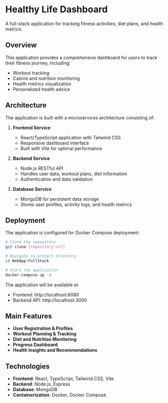 # Healthy Life Dashboard

A full-stack application for tracking fitness activities, diet plans, and health metrics.

## Overview

This application provides a comprehensive dashboard for users to track their fitness journey, including:
- Workout tracking
- Calorie and nutrition monitoring
- Health metrics visualization
- Personalized health advice

## Architecture

The application is built with a microservices architecture consisting of:

1. **Frontend Service**
   - React/TypeScript application with Tailwind CSS
   - Responsive dashboard interface
   - Built with Vite for optimal performance

2. **Backend Service**
   - Node.js RESTful API
   - Handles user data, workout plans, diet information
   - Authentication and data validation

3. **Database Service**
   - MongoDB for persistent data storage
   - Stores user profiles, activity logs, and health metrics

## Deployment

The application is configured for Docker Compose deployment:

```bash
# Clone the repository
git clone [repository-url]

# Navigate to project directory
cd WebApp-FullStack

# Start the application
docker-compose up -d
```

The application will be available at:
- Frontend: http://localhost:8080
- Backend API: http://localhost:3000

## Main Features

- **User Registration & Profiles**
- **Workout Planning & Tracking**
- **Diet and Nutrition Monitoring** 
- **Progress Dashboard**
- **Health Insights and Recommendations**

## Technologies

- **Frontend**: React, TypeScript, Tailwind CSS, Vite
- **Backend**: Node.js, Express
- **Database**: MongoDB
- **Containerization**: Docker, Docker Compose
